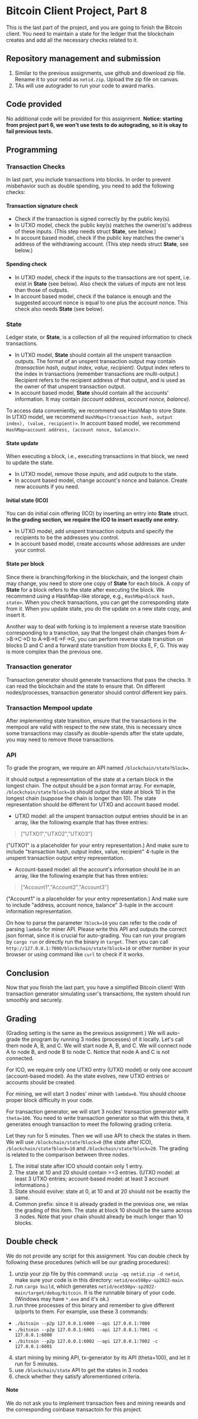 # Bitcoin Client Project, Part 8

This is the last part of the project, and you are going to finish the Bitcoin client. You need to maintain a state for the ledger that the blockchain creates and add all the necessary checks related to it. 

## Repository management and submission

1. Similar to the previous assignments, use github and download zip file. Rename it to your netid as `netid.zip`. Upload the zip file on canvas.
2. TAs will use autograder to run your code to award marks.

## Code provided
No additional code will be provided for this assignment. **Notice: starting from project part 6, we won't use tests to do autograding, so it is okay to fail previous tests.**

## Programming

### Transaction Checks
In last part, you include transactions into blocks. In order to prevent misbehavior such as double spending, you need to add the following checks:

#### Transaction signature check
- Check if the transaction is signed correctly by the public key(s).
- In UTXO model, check the public key(s) matches the owner(s)'s address of these inputs. (This step needs struct **State**, see below.)
- In account based model, check if the public key matches the owner's address of the withdrawing account. (This step needs struct **State**, see below.)

#### Spending check
- In UTXO model, check if the inputs to the transactions are not spent, i.e. exist in **State** (see below). Also check the values of inputs are not less than those of outputs.
- In account based model, check if the balance is enough and the suggested account nonce is equal to one plus the account nonce. This check also needs **State** (see below).

### State

Ledger state, or **State**, is a collection of all the required information to check transactions.  

- In UTXO model, **State** should contain all the unspent transaction outputs. The format of an unspent transaction output may contain *(transaction hash, output index, value, recipient)*. Output index refers to the index in transactions (remember transactions are multi-output.) Recipient refers to the recipient address of that output, and is used as the owner of that unspent transaction output.
- In account based model, **State** should contain all the accounts' information. It may contain *(account address, account nonce, balance)*.

To access data conveniently, we recommend use HashMap to store State. In UTXO model, we recommend `HashMap<(transaction hash, output index), (value, recipient)>`. In account based model, we recommend `HashMap<account address, (account nonce, balance)>`.

#### State update
When executing a block, i.e., executing transactions in that block, we need to update the state.
- In UTXO model, remove those *inputs*, and add *outputs* to the state.
- In account based model, change account's nonce and balance. Create new accounts if you need.

#### Initial state (ICO)
You can do initial coin offering (ICO) by inserting an entry into **State** struct. **In the grading section, we require the ICO to insert exactly one entry.**
- In UTXO model, add unspent transaction outputs and specify the recipients to be the addresses you control.
- In account based model, create accounts whose addresses are under your control.

#### State per block
Since there is branching/forking in the blockchain, and the longest chain may change, you need to store one copy of **State** for each block. A copy of **State** for a block refers to the state after executing the block. We recommend using a HashMap-like storage, e.g., `HashMap<block hash, state>`. When you check transactions, you can get the corresponding state from it. When you update state, you do the update on a new state copy, and insert it.

Another way to deal with forking is to implement a reverse state transition corresponding to a transction, say that the longest chain changes from A->B->C->D to A->B->E->F->G, you can perform reverse state transition on blocks D and C and a forward state transition from blocks E, F, G. This way is more complex than the previous one.

### Transaction generator
Transaction generator should generate transactions that pass the checks. It can read the blockchain and the state to ensure that. On different nodes/processes, transaction generator should control different key pairs.

### Transaction Mempool update
After implementing state transition, ensure that the transactions in the mempool are valid with respect to the new state, this is necessary since some transactions may classify as double-spends after the state update, you may need to remove those transactions.

### API

To grade the program, we require an API named `/blockchain/state?block=`.

It should output a representation of the state at a certain block in the longest chain. The output should be a json format array. For exmaple, `/blockchain/state?block=10` should output the state at block 10 in the longest chain (suppose the chain is longer than 10). The state representation should be different for UTXO and account based model.

- UTXO model: all the unspent transaction output entries should be in an array, like the following example that has three entries:

> ["UTXO1","UTXO2","UTXO3"]

("UTXO1" is a placeholder for your entry representation.) And make sure to include "transaction hash, output index, value, recipient" 4-tuple in the unspent transaction output entry representation.

- Account-based model: all the account's information should be in an array, like the following example that has three entries:

> ["Account1","Account2","Account3"]

("Account1" is a placeholder for your entry representation.) And make sure to include "address, account nonce, balance" 3-tuple in the account information representation.

On how to parse the parameter `?block=10` you can refer to the code of parsing `lambda` for miner API. Please write this API and outputs the correct json format, since it is crucial for auto-grading. You can run your program by `cargo run` or directly run the binary in `target`. Then you can call `http://127.0.0.1:7000/blockchain/state?block=10` or other number in your browser or using command like `curl` to check if it works.


## Conclusion

Now that you finish the last part, you have a simplified Bitcoin client! With transaction generator simulating user's transactions, the system should run smoothly and securely.

## Grading

(Grading setting is the same as the previous assignment.) We will auto-grade the program by running 3 nodes (processes) of it locally. Let's call them node A, B, and C. We will start node A, B, and C. We will connect node A to node B, and node B to node C. Notice that node A and C is not connected.

For ICO, we require only one UTXO entry (UTXO model) or only one account (account-based model). As the state evolves, new UTXO entries or accounts should be created.

For mining, we will start 3 nodes' miner with `lambda=0`. You should choose proper block difficulty in your code.

For transaction generator, we will start 3 nodes' transaction generator with `theta=100`. You need to write transaction generator so that with this theta, it generates enough transaction to meet the following grading criteria.

Let they run for 5 minutes. Then we will use API to check the states in them. We will use `/blockchain/state?block=0` (the state after ICO), `/blockchain/state?block=10` and `/blockchain/state?block=20`. The grading is related to the comparison between three nodes.

1. The initial state after ICO should contain only 1 entry.
2. The state at 10 and 20 should contain >=3 entries. (UTXO model: at least 3 UTXO entries; account-based model: at least 3 account informations.)
3. State should evolve: state at 0, at 10 and at 20 should not be exactly the same.
4. Common prefix: since it is already graded in the previous one, we relax the grading of this item. The state at block 10 should be the same across 3 nodes. Note that your chain should already be much longer than 10 blocks.

## Double check
We do not provide any script for this assignment. You can double check by following these procedures (which will be our grading procedures):

1. unzip your zip file by this command: `unzip -qq netid.zip -d netid`, make sure your code is in this directory: `netid/ece598pv-sp2022-main`.
2. run `cargo build`, which generates `netid/ece598pv-sp2022-main/target/debug/bitcoin`. It is the runnable binary of your code. (Windows may have `*.exe` and it's ok.)
3. run three processes of this binary and remember to give different ip/ports to them. For example, use these 3 commands:
- `./bitcoin --p2p 127.0.0.1:6000 --api 127.0.0.1:7000`
- `./bitcoin --p2p 127.0.0.1:6001 --api 127.0.0.1:7001 -c 127.0.0.1:6000`
- `./bitcoin --p2p 127.0.0.1:6002 --api 127.0.0.1:7002 -c 127.0.0.1:6001`
4. start mining by mining API, tx-generator by its API (theta=100), and let it run for 5 minutes.
5. use `/blockchain/state` API to get the states in 3 nodes
6. check whether they satisfy aforementioned criteria.

#### Note
We do not ask you to implement transaction fees and mining rewards and the corresponding coinbase transactoin for this project.